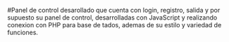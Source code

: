 #Panel de control desarollado  que cuenta con login, registro,  salida y por supuesto su panel de control, desarrolladas con JavaScript y realizando conexion con PHP para base de tados, ademas de su estilo y variedad de funciones. 
